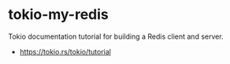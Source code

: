 # tokio-my-redis
Tokio documentation tutorial for building a Redis client and server.
- https://tokio.rs/tokio/tutorial
